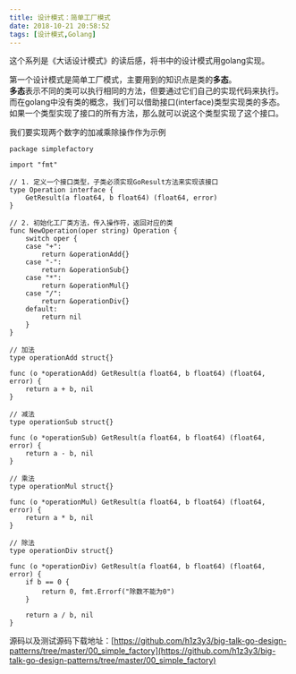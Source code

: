 ```yaml
---
title: 设计模式：简单工厂模式
date: 2018-10-21 20:58:52
tags: [设计模式,Golang]
---
```


这个系列是《大话设计模式》的读后感，将书中的设计模式用golang实现。     

第一个设计模式是简单工厂模式，主要用到的知识点是类的**多态**。    
**多态**表示不同的类可以执行相同的方法，但要通过它们自己的实现代码来执行。    
而在golang中没有类的概念，我们可以借助接口(interface)类型实现类的多态。   
如果一个类型实现了接口的所有方法，那么就可以说这个类型实现了这个接口。    

我们要实现两个数字的加减乘除操作作为示例
<!-- more -->
````
package simplefactory

import "fmt"

// 1. 定义一个接口类型，子类必须实现GoResult方法来实现该接口
type Operation interface {
	GetResult(a float64, b float64) (float64, error)
}

// 2. 初始化工厂类方法，传入操作符，返回对应的类
func NewOperation(oper string) Operation {
	switch oper {
	case "+":
		return &operationAdd{}
	case "-":
		return &operationSub{}
	case "*":
		return &operationMul{}
	case "/":
		return &operationDiv{}
	default:
		return nil
	}
}

// 加法
type operationAdd struct{}

func (o *operationAdd) GetResult(a float64, b float64) (float64, error) {
	return a + b, nil
}

// 减法
type operationSub struct{}

func (o *operationSub) GetResult(a float64, b float64) (float64, error) {
	return a - b, nil
}

// 乘法
type operationMul struct{}

func (o *operationMul) GetResult(a float64, b float64) (float64, error) {
	return a * b, nil
}

// 除法
type operationDiv struct{}

func (o *operationDiv) GetResult(a float64, b float64) (float64, error) {
	if b == 0 {
		return 0, fmt.Errorf("除数不能为0")
	}

	return a / b, nil
}

````
源码以及测试源码下载地址：[https://github.com/h1z3y3/big-talk-go-design-patterns/tree/master/00_simple_factory](https://github.com/h1z3y3/big-talk-go-design-patterns/tree/master/00_simple_factory)